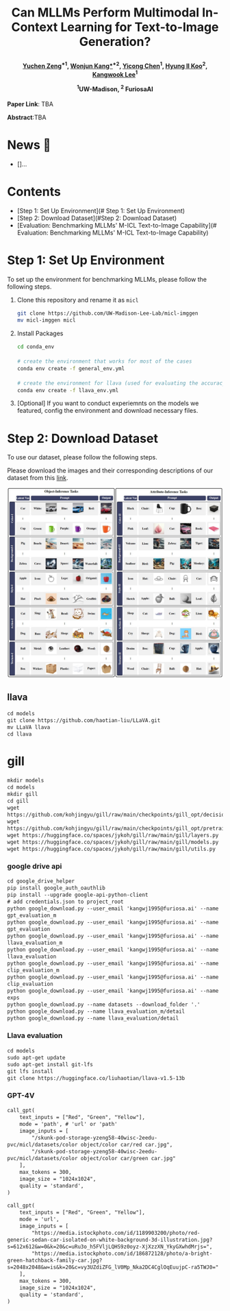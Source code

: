 

<h1 align="center"> <p>Can MLLMs Perform Multimodal In-Context Learning for Text-to-Image Generation?</p></h1>
<h4 align="center">
    <p>
      <a href="https://yzeng58.github.io/zyc_cv/" target="_blank">Yuchen Zeng</a><sup>*1</sup>, <a href="https://scholar.google.com/citations?user=Q-ARWkwAAAAJ&hl=eh" target="_blank">Wonjun Kang*</a><sup>*2</sup>, <a href="https://bryce-chen.github.io/" target="_blank">Yicong Chen</a><sup>1</sup>, <a href="http://cvml.ajou.ac.kr/wiki/index.php/Professor" target="_blank">Hyung Il Koo</a><sup>2</sup>, <a href="https://kangwooklee.com/aboutme/" target="_blank">Kangwook Lee</a><sup>1</sup>
  </p>
  <p>
    <sup>1</sup>UW-Madison, <sup>2</sup> FuriosaAI
   </p>
    </h4>

**Paper Link**: TBA

**Abstract**:TBA

# News  🚀

* []...

# Contents

- [Step 1: Set Up Environment](# Step 1: Set Up Environment)
- [Step 2: Download Dataset](#Step 2: Download Dataset)
- [Evaluation: Benchmarking MLLMs' M-ICL Text-to-Image Capability](# Evaluation: Benchmarking MLLMs' M-ICL Text-to-Image Capability)

# Step 1: Set Up Environment

To set up the environment for benchmarking MLLMs, please follow the following steps.

1. Clone this repository and rename it as `micl`

   ```bash
   git clone https://github.com/UW-Madison-Lee-Lab/micl-imggen
   mv micl-imggen micl
   ```

2. Install Packages

   ```bash
   cd conda_env
   
   # create the environment that works for most of the cases
   conda env create -f general_env.yml
   
   # create the environment for llava (used for evaluating the accuracy of the images) to work 
   conda env create -f llava_env.yml
   ```

   

3. [Optional] If you want to conduct experiemnts on the models we featured, config the environment and download necessary files. 

   

# Step 2: Download Dataset

To use our dataset, please follow the following steps. 



Please download the images and their corresponding descriptions of our dataset from this [link](https://drive.google.com/file/d/1Yk8mo_xD95GEcee3EsA1qtJTsx1p1DNJ/view?usp=sharing).

<img width="903" alt="image" src="dataset_overview.jpg">



## llava

```
cd models
git clone https://github.com/haotian-liu/LLaVA.git
mv LLaVA llava
cd llava
```

# gill
```
mkdir models
cd models
mkdir gill
cd gill 
wget https://github.com/kohjingyu/gill/raw/main/checkpoints/gill_opt/decision_model.pth.tar
wget https://github.com/kohjingyu/gill/raw/main/checkpoints/gill_opt/pretrained_ckpt.pth.tar
wget https://huggingface.co/spaces/jykoh/gill/raw/main/gill/layers.py
wget https://huggingface.co/spaces/jykoh/gill/raw/main/gill/models.py
wget https://huggingface.co/spaces/jykoh/gill/raw/main/gill/utils.py
```

### google drive api
```
cd google_drive_helper
pip install google_auth_oauthlib
pip install --upgrade google-api-python-client
# add credentials.json to project_root
python google_download.py --user_email 'kangwj1995@furiosa.ai' --name gpt_evaluation_m
python google_download.py --user_email 'kangwj1995@furiosa.ai' --name gpt_evaluation
python google_download.py --user_email 'kangwj1995@furiosa.ai' --name llava_evaluation_m
python google_download.py --user_email 'kangwj1995@furiosa.ai' --name llava_evaluation
python google_download.py --user_email 'kangwj1995@furiosa.ai' --name clip_evaluation_m
python google_download.py --user_email 'kangwj1995@furiosa.ai' --name clip_evaluation
python google_download.py --user_email 'kangwj1995@furiosa.ai' --name exps
python google_download.py --name datasets --download_folder '.'
python google_download.py --name llava_evaluation_m/detail
python google_download.py --name llava_evaluation/detail
```

### Llava evaluation

```
cd models 
sudo apt-get update
sudo apt-get install git-lfs
git lfs install
git clone https://huggingface.co/liuhaotian/llava-v1.5-13b
```

### GPT-4V

```
call_gpt(
    text_inputs = ["Red", "Green", "Yellow"],
    mode = 'path', # 'url' or 'path'
    image_inputs = [
        "/skunk-pod-storage-yzeng58-40wisc-2eedu-pvc/micl/datasets/color object/color car/red car.jpg",
        "/skunk-pod-storage-yzeng58-40wisc-2eedu-pvc/micl/datasets/color object/color car/green car.jpg"
    ],
    max_tokens = 300,
    image_size = "1024x1024",
    quality = 'standard',
)
```

```
call_gpt(
    text_inputs = ["Red", "Green", "Yellow"],
    mode = 'url',
    image_inputs = [
        "https://media.istockphoto.com/id/1189903200/photo/red-generic-sedan-car-isolated-on-white-background-3d-illustration.jpg?s=612x612&w=0&k=20&c=uRu3o_h5FVljLQHS9z0oyz-XjXzzXN_YkyGXwhdMrjs=",
        "https://media.istockphoto.com/id/186872128/photo/a-bright-green-hatchback-family-car.jpg?s=2048x2048&w=is&k=20&c=vy3UZdiZFG_lV0Mp_Nka2DC4CglOqEuujpC-ra5TWJ0="
    ],
    max_tokens = 300,
    image_size = "1024x1024",
    quality = 'standard',
)
```
